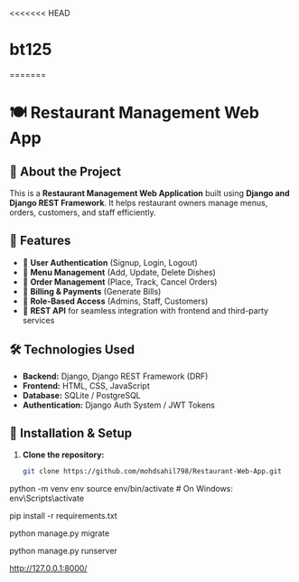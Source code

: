 <<<<<<< HEAD
# bt125
=======
# 🍽️ Restaurant Management Web App

## 📌 About the Project
This is a **Restaurant Management Web Application** built using **Django and Django REST Framework**. It helps restaurant owners manage menus, orders, customers, and staff efficiently.

## 🚀 Features
- 🍔 **User Authentication** (Signup, Login, Logout)
- 📜 **Menu Management** (Add, Update, Delete Dishes)
- 🛒 **Order Management** (Place, Track, Cancel Orders)
- 🧾 **Billing & Payments** (Generate Bills)
- 👥 **Role-Based Access** (Admins, Staff, Customers)
- 📡 **REST API** for seamless integration with frontend and third-party services

## 🛠️ Technologies Used
- **Backend:** Django, Django REST Framework (DRF)
- **Frontend:** HTML, CSS, JavaScript
- **Database:** SQLite / PostgreSQL
- **Authentication:** Django Auth System / JWT Tokens

## 🔧 Installation & Setup
1. **Clone the repository:**
   ```bash
   git clone https://github.com/mohdsahil798/Restaurant-Web-App.git
   
python -m venv env
source env/bin/activate  # On Windows: env\Scripts\activate

pip install -r requirements.txt

python manage.py migrate

python manage.py runserver

http://127.0.0.1:8000/

